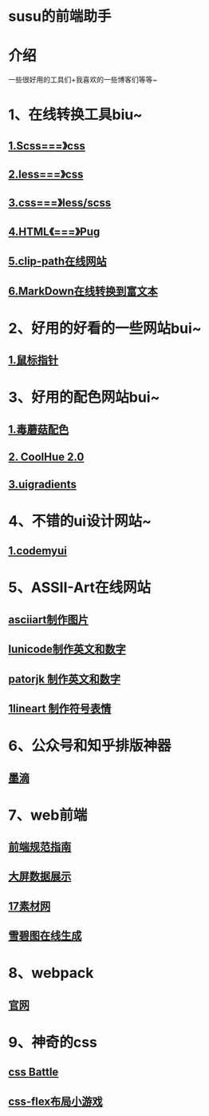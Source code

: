 # susu的前端助手

# 介绍
一些很好用的工具们+我喜欢的一些博客们等等~

# 1、在线转换工具biu~

## [1.Scss===》css](https://www.sassmeister.com/)

## [2.less===》css](http://tools.jb51.net/code/less2css)

## [3.css===》less/scss](https://www.sass.hk/css2sass/)

## [4.HTML《===》Pug](http://www.html2jade.org/)

## [5.clip-path在线网站](http://tools.jb51.net/code/css3path)

## [6.MarkDown在线转换到富文本](http://md.aclickall.com/)

# 2、好用的好看的一些网站bui~

## [1.鼠标指针](https://zhutix.com/tag/cursors/)

# 3、好用的配色网站bui~

## [1.毒蘑菇配色](https://color.dumogu.top/)

## [2. CoolHue 2.0](https://webkul.github.io/coolhue/)

## [3.uigradients](https://uigradients.com/#Anwar)

# 4、不错的ui设计网站~
## [1.codemyui](https://codemyui.com/)

# 5、ASSII-Art在线网站
## [asciiart制作图片](https://asciiart.club/)
## [lunicode制作英文和数字](https://lunicode.com/)
## [patorjk 制作英文和数字](http://patorjk.com/software/taag/)
## [1lineart 制作符号表情](http://1lineart.kulaone.com/)

# 6、公众号和知乎排版神器
## [墨滴](https://mdnice.com/)

# 7、web前端
## [前端规范指南](https://gitee.com/MinJieLiu/web-standard/)
## [大屏数据展示](https://gitee.com/lvyeyou/DaShuJuZhiDaPingZhanShi/)
## [17素材网](https://www.17sucai.com/)
## [雪碧图在线生成](https://www.toptal.com/developers/css/sprite-generator)

# 8、webpack
## [官网](https://webpack.docschina.org/)

# 9、神奇的css
## [css Battle](https://cssbattle.dev/)
## [css-flex布局小游戏](https://codingfantasy.com/games)


